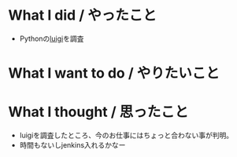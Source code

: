 # What I did / やったこと
- Pythonの[luigi](https://github.com/spotify/luigi)を調査

# What I want to do / やりたいこと

# What I thought / 思ったこと
- luigiを調査したところ、今のお仕事にはちょっと合わない事が判明。
- 時間もないしjenkins入れるかなー

